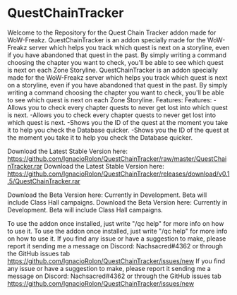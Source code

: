 # QuestChainTracker
Welcome to the Repository for the Quest Chain Tracker addon made for WoW-Freakz.
QuestChainTracker is an addon specially made for the WoW-Freakz server which helps you track which quest is next on a storyline, even if you have abandoned that quest in the past. By simply writing a command choosing the chapter you want to check, you'll be able to see which quest is next on each Zone Storyline.	QuestChainTracker is an addon specially made for the WoW-Freakz server which helps you track which quest is next on a storyline, even if you have abandoned that quest in the past. By simply writing a command choosing the chapter you want to check, you'll be able to see which quest is next on each Zone Storyline.
Features:	Features:
-Allows you to check every chapter quests to never get lost into which quest is next.	-Allows you to check every chapter quests to never get lost into which quest is next.
-Shows you the ID of the quest at the moment you take it to help you check the Database quicker.	-Shows you the ID of the quest at the moment you take it to help you check the Database quicker.




 Download the Latest Stable Version here: https://github.com/IgnacioRolon/QuestChainTracker/raw/master/QuestChainTracker.rar	Download the Latest Stable Version here: https://github.com/IgnacioRolon/QuestChainTracker/releases/download/v0.1.5/QuestChainTracker.rar


 Download the Beta Version here: Currently in Development. Beta will include Class Hall campaigns.	Download the Beta Version here: Currently in Development. Beta will include Class Hall campaigns.


 To use the addon once installed, just write "/qc help" for more info on how to use it. 	To use the addon once installed, just write "/qc help" for more info on how to use it. 
If you find any issue or have a suggestion to make, please report it sending me a message on Discord: Nachsacred#4362 or through the GitHub issues tab https://github.com/IgnacioRolon/QuestChainTracker/issues/new	If you find any issue or have a suggestion to make, please report it sending me a message on Discord: Nachsacred#4362 or through the GitHub issues tab https://github.com/IgnacioRolon/QuestChainTracker/issues/new
